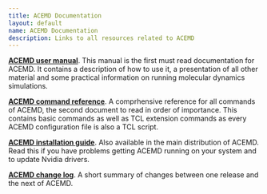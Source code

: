 ```yaml
---
title: ACEMD Documentation
layout: default
name: ACEMD Documentation
description: Links to all resources related to ACEMD
---
```



[__ACEMD user manual__](./usermanual). This manual is the first must read documentation for ACEMD. It contains a description of how to use it, a presentation of all other material and some practical information on running molecular dynamics simulations.

[__ACEMD command reference__](./commands). A comprhensive reference for all commands of ACEMD, the second document to read in order of importance. This contains basic commands as well as TCL extension commands as every ACEMD configuration file is also a TCL script.

[__ACEMD installation guide__](./install). Also available in the main distribution of ACEMD. Read this if you have problems getting ACEMD running on your system and to update Nvidia drivers.

[__ACEMD change log__](./changelog). A short summary of changes between one release and the next of ACEMD.


